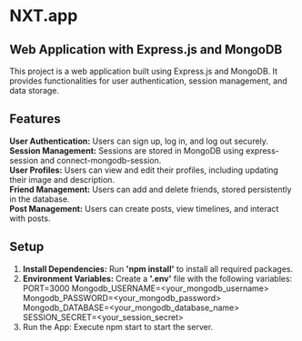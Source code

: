 # NXT.app

## Web Application with Express.js and MongoDB
This project is a web application built using Express.js and MongoDB. It provides functionalities for user authentication, session management, and data storage.

## Features
**User Authentication:** Users can sign up, log in, and log out securely.<br>
**Session Management:** Sessions are stored in MongoDB using express-session and connect-mongodb-session.<br>
**User Profiles:** Users can view and edit their profiles, including updating their image and description.<br>
**Friend Management:** Users can add and delete friends, stored persistently in the database.<br>
**Post Management:** Users can create posts, view timelines, and interact with posts.<br>

## Setup
1. **Install Dependencies:** Run **'npm install'** to install all required packages.
2. **Environment Variables:** Create a **'.env'** file with the following variables:<br>
PORT=3000
Mongodb_USERNAME=<your_mongodb_username>
Mongodb_PASSWORD=<your_mongodb_password>
Mongodb_DATABASE=<your_mongodb_database_name>
SESSION_SECRET=<your_session_secret><br>
3. Run the App: Execute npm start to start the server.